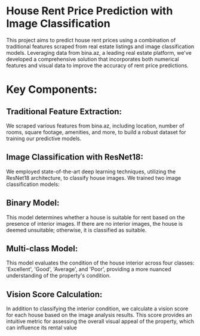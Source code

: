 # House Rent Price Prediction with Image Classification

This project aims to predict house rent prices using a combination of traditional features scraped from real estate listings and image classification models. Leveraging data from bina.az, a leading real estate platform, we've developed a comprehensive solution that incorporates both numerical features and visual data to improve the accuracy of rent price predictions.

# Key Components:
## Traditional Feature Extraction: 
We scraped various features from bina.az, including location, number of rooms, square footage, amenities, and more, to build a robust dataset for training our predictive models.

## Image Classification with ResNet18:
We employed state-of-the-art deep learning techniques, utilizing the ResNet18 architecture, to classify house images. We trained two image classification models:

## Binary Model:
This model determines whether a house is suitable for rent based on the presence of interior images. If there are no interior images, the house is deemed unsuitable; otherwise, it is classified as suitable.
## Multi-class Model: 
This model evaluates the condition of the house interior across four classes: 'Excellent', 'Good', 'Average', and 'Poor', providing a more nuanced understanding of the property's condition.
## Vision Score Calculation: 
In addition to classifying the interior condition, we calculate a vision score for each house based on the image analysis results. This score provides an intuitive metric for assessing the overall visual appeal of the property, which can influence its rental value
